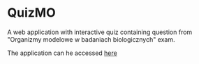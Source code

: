 # QuizMO

A web application with interactive quiz containing question from "Organizmy modelowe w badaniach biologicznych" exam.

The application can he accessed [here](file:///home/jakub/Documents/projects/mo_quiz/index.html)
